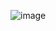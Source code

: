 ![image](https://user-images.githubusercontent.com/64565005/171325151-05771a04-ade5-44e3-8a48-9c6d964f4b35.png)
